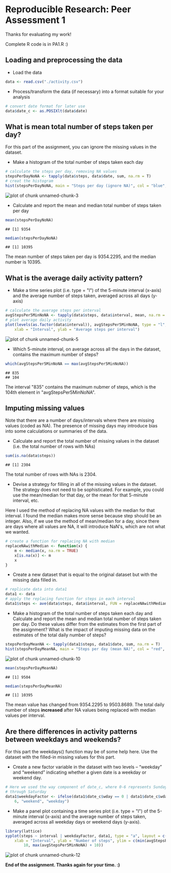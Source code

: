 # Reproducible Research: Peer Assessment 1  
Thanks for evaluating my work!  

Complete R code is in PA1.R :)

## Loading and preprocessing the data

* Load the data


```r
data <- read.csv("./activity.csv")
```


* Process/transform the data (if necessary) into a format suitable for your analysis


```r
# convert date format for later use
data$date_c <- as.POSIXlt(data$date)
```


## What is mean total number of steps taken per day?

For this part of the assignment, you can ignore the missing values in the dataset.

* Make a histogram of the total number of steps taken each day


```r
# calculate the steps per day, removing NA values
stepsPerDayNoNA <- tapply(data$steps, data$date, sum, na.rm = T)
# creat the histogram
hist(stepsPerDayNoNA, main = "Steps per day (ignore NA)", col = "blue", xlab = "Steps per day")
```

![plot of chunk unnamed-chunk-3](figure/unnamed-chunk-3.png) 


* Calculate and report the mean and median total number of steps taken per day


```r
mean(stepsPerDayNoNA)
```

```
## [1] 9354
```

```r
median(stepsPerDayNoNA)
```

```
## [1] 10395
```


The mean number of steps taken per day is 9354.2295, and the median number is 10395.

## What is the average daily activity pattern?

* Make a time series plot (i.e. type = "l") of the 5-minute interval (x-axis) and the average number of steps taken, averaged across all days (y-axis)


```r
# calculate the average steps per interval
avgStepsPer5MinNoNA <- tapply(data$steps, data$interval, mean, na.rm = T)
# plot average daily activity
plot(levels(as.factor(data$interval)), avgStepsPer5MinNoNA, type = "l", main = "Average daily activity pattern", 
    xlab = "Interval", ylab = "Average steps per interval")
```

![plot of chunk unnamed-chunk-5](figure/unnamed-chunk-5.png) 


* Which 5-minute interval, on average across all the days in the dataset, contains the maximum number of steps?


```r
which(avgStepsPer5MinNoNA == max(avgStepsPer5MinNoNA))
```

```
## 835 
## 104
```


The interval "835" contains the maximum nubmer of steps, which is the 104th element in "avgStepsPer5MinNoNA".

## Imputing missing values

Note that there are a number of days/intervals where there are missing values (coded as NA). The presence of missing days may introduce bias into some calculations or summaries of the data.

* Calculate and report the total number of missing values in the dataset (i.e. the total number of rows with NAs)


```r
sum(is.na(data$steps))
```

```
## [1] 2304
```


The total number of rows with NAs is 2304.

* Devise a strategy for filling in all of the missing values in the dataset. The strategy does not need to be sophisticated. For example, you could use the mean/median for that day, or the mean for that 5-minute interval, etc.

Here I used the method of replacing NA values with the median for that interval. I found the median makes more sense because step should be an integer. Also, if we use the method of mean/median for a day, since there are days where all values are NA, it will introduce NaN's, which are not what we wanted.


```r
# create a function for replacing NA with median
replaceNAwithMedian <- function(x) {
    m <- median(x, na.rm = TRUE)
    x[is.na(x)] <- m
    x
}
```


* Create a new dataset that is equal to the original dataset but with the missing data filled in.


```r
# replicate data into data1
data1 <- data
# apply the replacing function for steps in each interval
data1$steps <- ave(data$steps, data$interval, FUN = replaceNAwithMedian)
```


* Make a histogram of the total number of steps taken each day and Calculate and report the mean and median total number of steps taken per day. Do these values differ from the estimates from the first part of the assignment? What is the impact of imputing missing data on the estimates of the total daily number of steps?


```r
stepsPerDayMeanNA <- tapply(data1$steps, data1$date, sum, na.rm = T)
hist(stepsPerDayMeanNA, main = "Steps per day (mean NA)", col = "red", xlab = "Steps per day")
```

![plot of chunk unnamed-chunk-10](figure/unnamed-chunk-10.png) 

```r
mean(stepsPerDayMeanNA)
```

```
## [1] 9504
```

```r
median(stepsPerDayMeanNA)
```

```
## [1] 10395
```


The mean value has changed from 9354.2295 to 9503.8689. The total daily number of steps **increased** after NA values being replaced with median values per interval.

## Are there differences in activity patterns between weekdays and weekends?

For this part the weekdays() function may be of some help here. Use the dataset with the filled-in missing values for this part.

* Create a new factor variable in the dataset with two levels – “weekday” and “weekend” indicating whether a given date is a weekday or weekend day.


```r
# Here we used the way component of date_c, where 0-6 represents Sunday
# through Saturday
data1$weekdayFactor <- ifelse(data1$date_c$wday == 0 | data1$date_c$wday == 
    6, "weekend", "weekday")
```


* Make a panel plot containing a time series plot (i.e. type = "l") of the 5-minute interval (x-axis) and the average number of steps taken, averaged across all weekday days or weekend days (y-axis).


```r
library(lattice)
xyplot(steps ~ interval | weekdayFactor, data1, type = "a", layout = c(1, 2), 
    xlab = "Interval", ylab = "Number of steps", ylim = c(min(avgStepsPer5MinNoNA) - 
        10, max(avgStepsPer5MinNoNA) + 10))
```

![plot of chunk unnamed-chunk-12](figure/unnamed-chunk-12.png) 


**End of the assignment. Thanks again for your time. :)**
